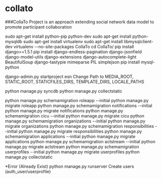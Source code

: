 collato
=======

###CollaTo Project is an approach extending social network data model to promote participant collaboration


sudo apt-get install python-pip python-dev
sudo apt-get install python-mysqldb
sudo apt-get install virtualenv
sudo apt-get install libmysqlclient-dev
virtualenv --no-site-packages CollaTo
cd CollaTo/
pip install django==1.5.1
pip install django-endless-pagination  django-jsonfield django-model-utils django-extensions django-autocomplete-light BeautifulSoup django-tastypie mimeparse PIL simplejson
pip install mysql-python 

django-admin.py startproject esn
Change Path to 
     MEDIA_ROOT, STATIC_ROOT, STATICFILES_DIRS, TEMPLATE_DIRS, LOCALE_PATHS

python manage.py syncdb
python manage.py collectstatic

python manage.py schemamigration roleapp --initial
python manage.py migrate roleapp
python manage.py schemamigration notifications --initial
python manage.py migrate notifications
python manage.py schemamigration cicu --initial
python manage.py migrate cicu
python manage.py schemamigration organizations --initial
python manage.py migrate organizations
python manage.py schemamigration responsibilities --initial
python manage.py migrate responsibilities 
python manage.py schemamigration applications --initial
python manage.py migrate applications
python manage.py schemamigration actstream --initial
python manage.py migrate actstream 
python manage.py schemamigration userprofiles --initial
python manage.py migrate userprofiles 
python manage.py collectstatic

*Error (Already Exist)
python manage.py runserver
Create users (auth_user/userprofile)
